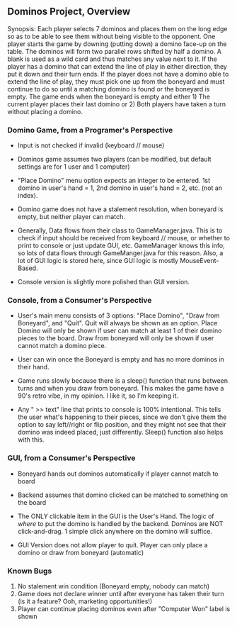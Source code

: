 ## Dominos Project, Overview

Synopsis:
Each player selects 7 dominos and places them on the long edge so as to be 
able to see them without being visible to the opponent. One player starts the 
game by downing (putting down) a domino face-up on the table. The dominos will 
form two parallel rows shifted by half a domino. A blank is used as a wild card 
and thus matches any value next to it. If the player has a domino that can 
extend the line of play in either direction, they put it down and their turn 
ends. If the player does not have a domino able to extend the line of play, 
they must pick one up from the boneyard and must continue to do so until a 
matching domino is found or the boneyard is empty. The game ends when the 
boneyard is empty and either 1) The current player places their last domino 
or 2) Both players have taken a turn without placing a domino.


### Domino Game, from a Programer's Perspective
* Input is not checked if invalid (keyboard // mouse)


* Dominos game assumes two players (can be modified, but default settings are 
for 1 user and 1 computer)


* "Place Domino" menu option expects an integer to be entered. 1st domino in
  user's hand = 1, 2nd domino in user's hand = 2, etc. (not an index).


* Domino game does not have a stalement resolution, when boneyard is empty, 
but neither player can match.


* Generally, Data flows from their class to GameManager.java. This is to check 
if input should be received from keyboard // mouse, or whether to print to 
console or just update GUI, etc. GameManager knows this info, so lots of data 
flows through GameManger.java for this reason. Also, a lot of GUI logic is 
stored here, since GUI logic is mostly MouseEvent-Based. 


* Console version is slightly more polished than GUI version. 


### Console, from a Consumer's Perspective
* User's main menu consists of 3 options: "Place Domino", "Draw from Boneyard", 
and "Quit". Quit will always be shown as an option. Place Domino will only be 
shown if user can match at least 1 of their domino pieces to the board. Draw 
from boneyard will only be shown if user cannot match a domino piece.


* User can win once the Boneyard is empty and has no more dominos in 
their hand.


* Game runs slowly because there is a sleep() function that runs between turns 
and when you draw from boneyard. This makes the game have a 90's retro vibe, 
in my opinion. I like it, so I'm keeping it.


* Any "  >> text" line that prints to console is 100% intentional. This tells 
the user what's happening to their pieces, since we don't give them the 
option to say left//right or flip position, and they might not see that their 
domino was indeed placed, just differently. Sleep() function also helps with 
this.



### GUI, from a Consumer's Perspective
* Boneyard hands out dominos automatically if player cannot match to board


* Backend assumes that domino clicked can be matched to something on the board


* The ONLY clickable item in the GUI is the User's Hand. The logic of *where* to 
put the domino is handled by the backend. Dominos are NOT click-and-drag. 1 
simple click anywhere on the domino will suffice. 


* GUI Version does not allow player to quit. Player can only place a domino 
or draw from boneyard (automatic)


### Known Bugs
1. No stalement win condition (Boneyard empty, nobody can match)
2. Game does not declare winner until after everyone has taken their turn 
(is it a feature? Ooh, marketing opportunities!)
3. Player can continue placing dominos even after "Computer Won" label is shown
